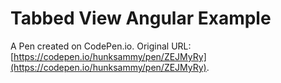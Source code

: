 # Tabbed View Angular Example

A Pen created on CodePen.io. Original URL: [https://codepen.io/hunksammy/pen/ZEJMyRy](https://codepen.io/hunksammy/pen/ZEJMyRy).


